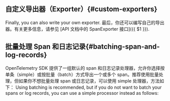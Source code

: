 ## 自定义导出器（Exporter）{#custom-exporters}

Finally, you can also write your own exporter. 最后，你还可以编写自己的导出器。有关更多信息，请参见
[API 文档中的 SpanExporter 接口]({{ $1 }}).

## 批量处理 Span 和日志记录{#batching-span-and-log-records}

OpenTelemetry SDK 提供了一组默认的 span 和日志记录处理器，允许你选择按单条（simple）或按批量（batch）方式导出一个或多个 span。推荐使用批量处理，但如果你不想批量处理 span 或日志记录，可以使用 simple 处理器，方法如下： Using
batching is recommended, but if you do not want to batch your spans or log
records, you can use a simple processor instead as follows:
